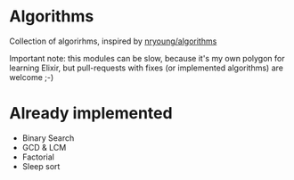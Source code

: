 # Algorithms

Collection of algorirhms, inspired by [nryoung/algorithms](https://github.com/nryoung/algorithms)


Important note: this modules can be slow, because it's my own polygon for learning Elixir, but pull-requests with fixes (or implemented algorithms) are welcome ;-)

Already implemented
===================

* Binary Search
* GCD & LCM
* Factorial
* Sleep sort
